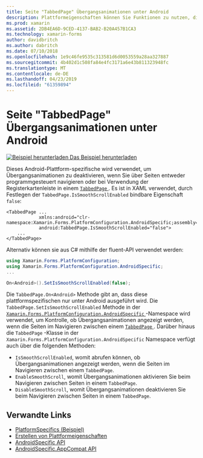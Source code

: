 ```yaml
---
title: Seite "TabbedPage" Übergangsanimationen unter Android
description: Plattformeigenschaften können Sie Funktionen zu nutzen, die nur auf einer bestimmten Plattform verfügbar ist ohne die Implementierung der benutzerdefinierten Renderern und Effekte. In diesem Artikel wird erläutert, wie die Android-Plattform-spezifische genutzt, die Übergangsanimationen deaktiviert, wenn durch die Seiten in einer "tabbedpage" navigieren.
ms.prod: xamarin
ms.assetid: 2DB4EA6D-9CED-4137-BAB2-B20A457B1CA3
ms.technology: xamarin-forms
author: davidbritch
ms.author: dabritch
ms.date: 07/10/2018
ms.openlocfilehash: 1e9c46fe9535c313581d6d0053559a28aa327887
ms.sourcegitcommit: 4b402d1c508fa84e4fc3171a6e43b811323948fc
ms.translationtype: MT
ms.contentlocale: de-DE
ms.lasthandoff: 04/23/2019
ms.locfileid: "61359894"
---
```

# <a name="tabbedpage-page-transition-animations-on-android"></a>Seite "TabbedPage" Übergangsanimationen unter Android

[![Beispiel herunterladen](~/media/shared/download.png) Das Beispiel herunterladen](https://developer.xamarin.com/samples/xamarin-forms/userinterface/platformspecifics/)

Dieses Android-Plattform-spezifische wird verwendet, um Übergangsanimationen zu deaktivieren, wenn Sie über Seiten entweder programmgesteuert navigieren oder bei Verwendung der Registerkartenleiste in einem [ `TabbedPage` ](xref:Xamarin.Forms.TabbedPage). Es ist in XAML verwendet, durch Festlegen der `TabbedPage.IsSmoothScrollEnabled` bindbare Eigenschaft `false`:

```xaml
<TabbedPage ...
            xmlns:android="clr-namespace:Xamarin.Forms.PlatformConfiguration.AndroidSpecific;assembly=Xamarin.Forms.Core"
            android:TabbedPage.IsSmoothScrollEnabled="false">
    ...
</TabbedPage>
```

Alternativ können sie aus C# mithilfe der fluent-API verwendet werden:

```csharp
using Xamarin.Forms.PlatformConfiguration;
using Xamarin.Forms.PlatformConfiguration.AndroidSpecific;
...

On<Android>().SetIsSmoothScrollEnabled(false);
```

Die `TabbedPage.On<Android>` Methode gibt an, dass diese plattformspezifischen nur unter Android ausgeführt wird. Die `TabbedPage.SetIsSmoothScrollEnabled` Methode in der [ `Xamarin.Forms.PlatformConfiguration.AndroidSpecific` ](xref:Xamarin.Forms.PlatformConfiguration.AndroidSpecific) -Namespace wird verwendet, um Kontrolle, ob Übergangsanimationen angezeigt werden, wenn die Seiten im Navigieren zwischen einem [ `TabbedPage` ](xref:Xamarin.Forms.TabbedPage). Darüber hinaus die `TabbedPage` -Klasse in der `Xamarin.Forms.PlatformConfiguration.AndroidSpecific` Namespace verfügt auch über die folgenden Methoden:

- `IsSmoothScrollEnabled`, womit abrufen können, ob Übergangsanimationen angezeigt werden, wenn die Seiten im Navigieren zwischen einem `TabbedPage`.
- `EnableSmoothScroll`, womit Übergangsanimationen aktivieren Sie beim Navigieren zwischen Seiten in einem `TabbedPage`.
- `DisableSmoothScroll`, womit Übergangsanimationen deaktivieren Sie beim Navigieren zwischen Seiten in einem `TabbedPage`.

## <a name="related-links"></a>Verwandte Links

- [PlatformSpecifics (Beispiel)](https://developer.xamarin.com/samples/xamarin-forms/userinterface/platformspecifics/)
- [Erstellen von Plattformeigenschaften](~/xamarin-forms/platform/platform-specifics/index.md#creating-platform-specifics)
- [AndroidSpecific API](xref:Xamarin.Forms.PlatformConfiguration.AndroidSpecific)
- [AndroidSpecific.AppCompat API](xref:Xamarin.Forms.PlatformConfiguration.AndroidSpecific.AppCompat)
